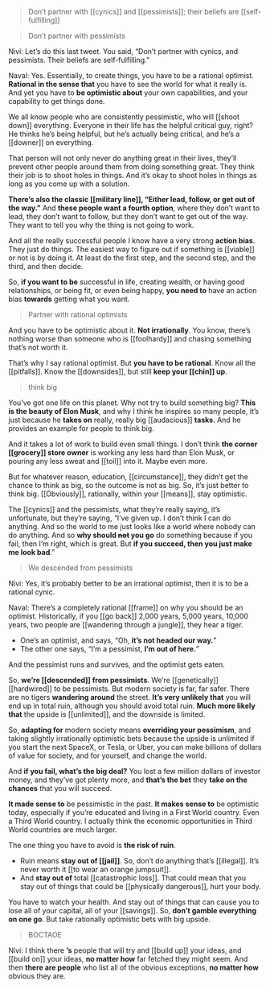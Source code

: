 > Don’t partner with [[cynics]] and [[pessimists]]; their beliefs are [[self-fulfilling]]

> Don’t partner with pessimists

Nivi: Let’s do this last tweet. You said, “Don’t partner with cynics, and pessimists. Their beliefs are self-fulfilling.”

Naval: Yes. Essentially, to create things, you have to be a rational optimist. __Rational in the sense that__ you have to see the world for what it really is. 
And yet you have to __be optimistic about__ your own capabilities, and your capability to get things done.

We all know people who are consistently pessimistic, who will [[shoot down]] everything. 
Everyone in their life has the helpful critical guy, right? 
He thinks he’s being helpful, but he’s actually being critical, and he’s a [[downer]] on everything.

That person will not only never do anything great in their lives, they’ll prevent other people around them from doing something great. 
They think their job is to shoot holes in things. 
And it’s okay to shoot holes in things as long as you come up with a solution.

__There’s also the classic [[military line]], “Either lead, follow, or get out of the way.”__ 
And __these people want a fourth option__, where they don’t want to lead, they don’t want to follow, but they don’t want to get out of the way. 
They want to tell you why the thing is not going to work.

And all the really successful people I know have a very strong __action bias__. 
They just do things. 
The easiest way to figure out if something is [[viable]] or not is by doing it. 
At least do the first step, and the second step, and the third, and then decide.

So, __if you want to be__ successful in life, creating wealth, or having good relationships, or being fit, or even being happy, 
__you need to__ have an action bias __towards__ getting what you want.

> Partner with rational optimists

And you have to be optimistic about it. __Not irrationally__. You know, there’s nothing worse than someone who is [[foolhardy]] and chasing something that’s not worth it.

That’s why I say rational optimist. But __you have to be rational__. Know all the [[pitfalls]]. Know the [[downsides]], but still __keep your [[chin]] up__.

> think big

You’ve got one life on this planet. Why not try to build something big? 
__This is the beauty of Elon Musk__, and why I think he inspires so many people, it’s just because he __takes on__ really, really big [[audacious]] __tasks__. And he provides an example for people to think big.

And it takes a lot of work to build even small things. I don’t think __the corner [[grocery]] store owner__ is working any less hard than Elon Musk, or pouring any less sweat and [[toil]] into it. Maybe even more.

But for whatever reason, education, [[circumstance]], they didn’t get the chance to think as big, so the outcome is not as big. So, it’s just better to think big. 
[[Obviously]], rationally, within your [[means]], stay optimistic.

The [[cynics]] and the pessimists, what they’re really saying, it’s unfortunate, but they’re saying, “I’ve given up. I don’t think I can do anything. And so the world to me just looks like a world where nobody can do anything. And so __why should ~~not~~ you go__ do something because if you fail, then I’m right, which is great. But __if you succeed, then you just make me look bad__.”

> We descended from pessimists

Nivi: Yes, it’s probably better to be an irrational optimist, then it is to be a rational cynic.

Naval: There’s a completely rational [[frame]] on why you should be an optimist. 
Historically, if you [[go back]] 2,000 years, 5,000 years, 10,000 years, two people are [[wandering through a jungle]], they hear a tiger. 
- One’s an optimist, and says, “Oh, __it’s not headed our way.__” 
- The other one says, “I’m a pessimist, __I’m out of here.__” 

And the pessimist runs and survives, and the optimist gets eaten.

So, __we’re [[descended]] from pessimists__. 
We’re [[genetically]] [[hardwired]] to be pessimists. 
But modern society is far, far safer. There are no tigers __wandering around__ the street. 
__It’s very unlikely that__ you will end up in total ruin, although you should avoid total ruin.
__Much more likely that__ the upside is [[unlimited]], and the downside is limited. 

So, __adapting for__ modern society means __overriding your pessimism__, and taking slightly irrationally optimistic bets 
because the upside is unlimited 
if you start the next SpaceX, or Tesla, or Uber, you can make billions of dollars of value for society, and for yourself, and change the world.

And __if you fail, what’s the big deal?__
You lost a few million dollars of investor money, and they’ve got plenty more, and __that’s the bet__ they __take on the chances__ that you will succeed.

__It made sense to__ be pessimistic in the past. 
__It makes sense to__ be optimistic today, especially if you’re educated and living in a First World country. 
Even a Third World country. I actually think the economic opportunities in Third World countries are much larger.

The one thing you have to avoid is __the risk of ruin__. 
- Ruin means __stay out of [[jail]]__. So, don’t do anything that’s [[illegal]]. It’s never worth it [[to wear an orange jumpsuit]]. 
- And __stay out of__ total [[catastrophic loss]]. That could mean that you stay out of things that could be [[physically dangerous]], hurt your body.

You have to watch your health. And stay out of things that can cause you to lose all of your capital, all of your [[savings]]. 
So, __don’t gamble everything on one go__. But take rationally optimistic bets with big upside.

> BOCTAOE

Nivi: 
I think there __’s__ people that will try and [[build up]] your ideas, and [[build on]] your ideas, __no matter how__ far fetched they might seem. 
And then __there are people__ who list all of the obvious exceptions, __no matter how__ obvious they are.
